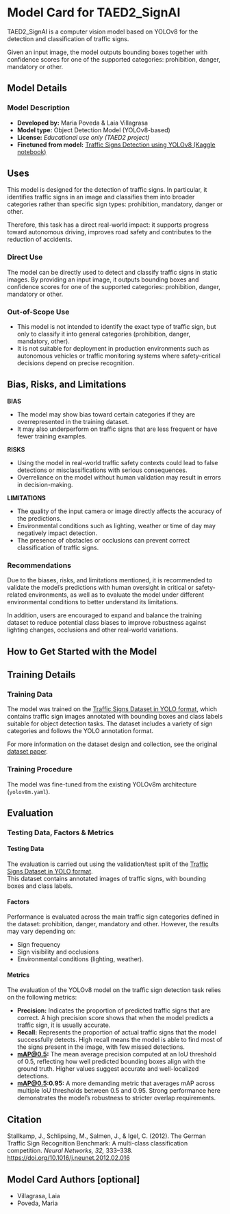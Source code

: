 # Model Card for TAED2_SignAI

TAED2_SignAI is a computer vision model based on YOLOv8 for the detection and classification of traffic signs.

Given an input image, the model outputs bounding boxes together with confidence scores for one of the supported categories: prohibition, danger, mandatory or other.
<br>
## Model Details

### Model Description

- **Developed by:** Maria Poveda & Laia Villagrasa
- **Model type:** Object Detection Model (YOLOv8-based)
- **License:** *Educational use only (TAED2 project)*
- **Finetuned from model:** [Traffic Signs Detection using YOLOv8 (Kaggle notebook)](https://www.kaggle.com/code/diaakotb/traffic-signs-detection-using-yolov8)


## Uses

This model is designed for the detection of traffic signs. In particular, it identifies traffic signs in an image and classifies them into broader categories rather than specific sign types: prohibition, mandatory, danger or other.

Therefore, this task has a direct real-world impact: it supports progress toward autonomous driving, improves road safety and contributes to the reduction of accidents.

### Direct Use

The model can be directly used to detect and classify traffic signs in static images. By providing an input image, it outputs bounding boxes and confidence scores for one of the supported categories: prohibition, danger, mandatory or other.


### Out-of-Scope Use

* This model is not intended to identify the exact type of traffic sign, but only to classify it into general categories (prohibition, danger, mandatory, other).
* It is not suitable for deployment in production environments such as autonomous vehicles or traffic monitoring systems where safety-critical decisions depend on precise recognition.


## Bias, Risks, and Limitations

**BIAS**
* The model may show bias toward certain categories if they are overrepresented in the training dataset.
* It may also underperform on traffic signs that are less frequent or have fewer training examples.


**RISKS**
* Using the model in real-world traffic safety contexts could lead to false detections or misclassifications with serious consequences.
* Overreliance on the model without human validation may result in errors in decision-making.


**LIMITATIONS**
* The quality of the input camera or image directly affects the accuracy of the predictions.
* Environmental conditions such as lighting, weather or time of day may negatively impact detection.
* The presence of obstacles or occlusions can prevent correct classification of traffic signs.


### Recommendations

Due to the biases, risks, and limitations mentioned, it is recommended to validate the model’s predictions with human oversight in critical or safety-related environments, as well as to evaluate the model under different environmental conditions to better understand its limitations.

In addition, users are encouraged to expand and balance the training dataset to reduce potential class biases to improve robustness against lighting changes, occlusions and other real-world variations.


## How to Get Started with the Model

## Training Details

### Training Data  

The model was trained on the [Traffic Signs Dataset in YOLO format](https://www.kaggle.com/datasets/valentynsichkar/traffic-signs-dataset-in-yolo-format), which contains traffic sign images annotated with bounding boxes and class labels suitable for object detection tasks. The dataset includes a variety of sign categories and follows the YOLO annotation format.  

For more information on the dataset design and collection, see the original [dataset paper](https://www.sciencedirect.com/science/article/abs/pii/S0893608012000457).  


### Training Procedure

The model was fine-tuned from the existing YOLOv8m architecture (`yolov8m.yaml`).  



## Evaluation

### Testing Data, Factors & Metrics

#### Testing Data

The evaluation is carried out using the validation/test split of the [Traffic Signs Dataset in YOLO format](https://www.kaggle.com/datasets/valentynsichkar/traffic-signs-dataset-in-yolo-format).  
This dataset contains annotated images of traffic signs, with bounding boxes and class labels.  


#### Factors

Performance is evaluated across the main traffic sign categories defined in the dataset: prohibition, danger, mandatory and other.  However, the results may vary depending on:
* Sign frequency
* Sign visibility and occlusions
* Environmental conditions (lighting, weather).  


#### Metrics

The evaluation of the YOLOv8 model on the traffic sign detection task relies on the following metrics:

* **Precision:** Indicates the proportion of predicted traffic signs that are correct. A high precision score shows that when the model predicts a traffic sign, it is usually accurate.
* **Recall:** Represents the proportion of actual traffic signs that the model successfully detects. High recall means the model is able to find most of the signs present in the image, with few missed detections.
* **mAP@0.5:** The mean average precision computed at an IoU threshold of 0.5, reflecting how well predicted bounding boxes align with the ground truth. Higher values suggest accurate and well-localized detections.
* **mAP@0.5:0.95:** A more demanding metric that averages mAP across multiple IoU thresholds between 0.5 and 0.95. Strong performance here demonstrates the model’s robustness to stricter overlap requirements.




## Citation 

Stallkamp, J., Schlipsing, M., Salmen, J., & Igel, C. (2012). The German Traffic Sign Recognition Benchmark: A multi-class classification competition. *Neural Networks, 32,* 333–338. https://doi.org/10.1016/j.neunet.2012.02.016



## Model Card Authors [optional]

* Villagrasa, Laia
* Poveda, Maria

